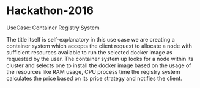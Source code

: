 # Hackathon-2016

UseCase: Container Registry System

The title itself is self-explanatory in this use case we are creating a container system which accepts the client request to allocate a node with sufficient resources available to run the selected docker image as requested by the user. The container system up looks for a node within its cluster and selects one to install the docker image based on the usage of the resources like RAM usage, CPU process time the registry system calculates the price based on its price strategy and notifies the client.

